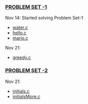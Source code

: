 ### [PROBLEM SET -1](task-10/pset1)

Nov 14:  Started solving Problem Set-1
- [water.c](/task-10/pset1/water.c)
- [hello.c](/task-10/pset1/hello.c)
- [mario.c](/task-10/pset1/mario.c)


Nov 21:
- [greedy.c](/task-10/pset1/greedy.c)

### [PROBLEM SET -2](task-10/pset2)
Nov 21:

- [initials.c](/task-10/pset2/initials.c)
- [initialsMore.c](/task-10/pset2/initials.c)
